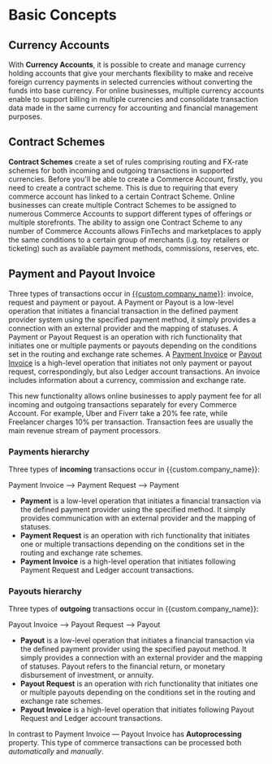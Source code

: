 # Basic Concepts

## Currency Accounts

With  **Currency Accounts**, it is possible to create and manage currency holding accounts that give your merchants flexibility to make and receive foreign currency payments in selected currencies without converting the funds into base currency. For online businesses, multiple currency accounts enable to support billing in multiple currencies and consolidate transaction data made in the same currency for accounting and financial management purposes.

## Contract Schemes

**Contract Schemes** create a set of rules comprising routing and FX-rate schemes for both incoming and outgoing transactions in supported currencies. Before you'll be able to create a Commerce Account, firstly, you need to create a contract scheme. This is due to requiring that every commerce account has linked to a certain Contract Scheme. Online businesses can create multiple Contract Schemes to be assigned to numerous Commerce Accounts to support different types of offerings or multiple storefronts. The ability to assign one Contract Scheme to any number of Commerce Accounts allows FinTechs and marketplaces to apply the same conditions to a certain group of merchants (i.g. toy retailers or ticketing) such as available payment methods, commissions, reserves, etc.

## Payment and Payout Invoice

Three types of transactions occur in [{{custom.company_name}}](http://{{custom.company_name}}/): invoice, request and payment or payout. A Payment or Payout is a low-level operation that initiates a financial transaction in the defined payment provider system using the specified payment method, it simply provides a connection with an external provider and the mapping of statuses. A Payment or Payout Request is an operation with rich functionality that initiates one or multiple payments or payouts depending on the conditions set in the routing and exchange rate schemes. A [Payment Invoice]({{custom.dashboard_base_url}}operations/payment-invoices)  or  [Payout Invoice]({{custom.dashboard_base_url}}operations/payout-invoices)  is a high-level operation that initiates not only payment or payout request, correspondingly, but also Ledger account transactions. An invoice includes information about a currency, commission and exchange rate.

This new functionality allows online businesses to apply payment fee for all incoming and outgoing transactions separately for every Commerce Account. For example, Uber and Fiverr take a 20% fee rate, while Freelancer charges 10% per transaction. Transaction fees are usually the main revenue stream of payment processors.

### Payments hierarchy

Three types of **incoming** transactions occur in {{custom.company_name}}:

Payment Invoice --> Payment Request --> Payment

- **Payment** is a low-level operation that initiates a financial transaction via the defined payment provider using the specified method. It simply provides communication with an external provider and the mapping of statuses.
- **Payment Request** is an operation with rich functionality that initiates one or multiple transactions depending on the conditions set in the routing and exchange rate schemes.
- **Payment Invoice** is a high-level operation that initiates following Payment Request and Ledger account transactions.

### Payouts hierarchy

Three types of **outgoing** transactions occur in {{custom.company_name}}:

Payout Invoice --> Payout Request --> Payout

- **Payout**  is a low-level operation that initiates a financial transaction via the defined payment provider using the specified payout method. It simply provides a connection with an external provider and the mapping of statuses. Payout refers to the financial return, or monetary disbursement of investment, or annuity.
- **Payout Request** is an operation with rich functionality that initiates one or multiple payouts depending on the conditions set in the routing and exchange rate schemes.
- **Payout Invoice** is a high-level operation that initiates following Payout Request and Ledger account transactions.

In contrast to Payment Invoice — Payout Invoice has **Autoprocessing** property. This type of commerce transactions can be processed both *automatically* and *manually*.
<!--
## Ledger

For  [{{custom.company_name}}](http://{{custom.company_name}}/) users with a limited accounting background, the Ledger feature can appear to be the most foreign part of the platform. The Ledger screen actually includes all aspects of the accounting record and based in double-entry bookkeeping: in order for an amount to be presented in one account, it must also be present in another account, hence the use of debits and credits. It is an extremely valuable tool in accounting and financial management when it comes to payment processing for third parties.

[{{custom.company_name}}](http://{{custom.company_name}}/) allows for quick processing of accounting information ‘behind the scenes’. The Ledger activities of a business are all captured in  [{{custom.company_name}}](http://{{custom.company_name}}/), through the summation of all  [Transactions]({{custom.dashboard_base_url}}ledger/accounts) by particular [Account]({{custom.dashboard_base_url}}ledger/categories) the cash flowed to and from. Each account has an account  [Category]({{custom.dashboard_base_url}}ledger/categories) which determines where the account appears in your financial statements. We enable you adding or editing Categories those are divided into active and passive. Ledger feature is available for customers on [{{custom.company_name}}](http://{{custom.company_name}}/) Commerce plan, you can upgrade at any time to use this functionality. It worth to mention that Ledger feature can be enabled for any Commerce Account when required to take into account the cash flows through the commerce account.

[Deposit]({{custom.dashboard_base_url}}operations/deposits), [Withdrawals]({{custom.dashboard_base_url}}operations/withdrawals) and [Transfers]({{custom.dashboard_base_url}}operations/transfers) are new types of transactions and can be initiated manually at the moment. Those new transaction types are required to take into account the financial transactions made outside  [{{custom.company_name}}](http://{{custom.company_name}}/).

-->
